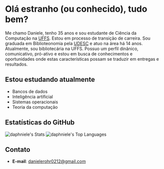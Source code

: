 # Olá estranho (ou conhecido), tudo bem? 

Me chamo Daniele, tenho 35 anos e sou estudante de Ciência da Computação na [UFFS](https://www.uffs.edu.br). Estou em processo de transição de carreira. Sou graduada em Biblioteonomia pela [UDESC](https://www.udesc.br/) e atuo na área há 14 anos. Atualmente, sou bibliotecária na UFFS. Possuo um perfil dinânico, comunicativo, pró-ativo e estou em busca de conhecimentos e oportunidades onde estas características possam se traduzir em entregas e resultados.


## Estou estudando atualmente

- Bancos de dados 
- Inteligência artificial
- Sistemas operacionais
- Teoria da computação

## Estatísticas do GitHub

![daphniele's Stats](https://github-readme-stats.vercel.app/api?username=daphniele&theme=tokyonight&show_icons=true&hide_border=true&count_private=true)
![daphniele's Top Languages](https://github-readme-stats.vercel.app/api/top-langs/?username=daphniele&theme=tokyonight&show_icons=true&hide_border=true&layout=compact)


## Contato

- **E-mail**: danielerohr0212@gmail.com
